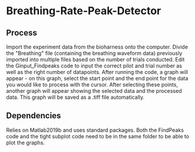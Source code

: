 # Breathing-Rate-Peak-Detector

## Process
Import the experiment data from the bioharness onto the computer. Divide the "Breathing" file (containing the breathing waveform data) previously imported into multiple files based on the number of trials conducted. Edit the Ginput_Findpeaks code to input the correct pilot and trial number as well as the right number of datapoints. After running the code, a graph will appear - on this graph, select the start point and the end point for the data you would like to process with the cursor. After selecting these points, another graph will appear showing the selected data and the processed data. This graph will be saved as a .tiff file automatically.


## Dependencies
Relies on Matlab2019b and uses standard packages. Both the  FindPeaks code and the tight subplot code need to be in the same folder to be able to plot the graphs.
